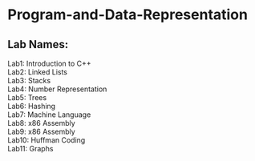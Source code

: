 # Program-and-Data-Representation

## Lab Names:

Lab1: Introduction to C++ <br />
Lab2: Linked Lists <br />
Lab3: Stacks <br />
Lab4: Number Representation <br />
Lab5: Trees <br />
Lab6: Hashing <br />
Lab7: Machine Language <br />
Lab8: x86 Assembly <br />
Lab9: x86 Assembly <br />
Lab10: Huffman Coding <br />
Lab11: Graphs <br />
